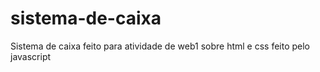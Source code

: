 # sistema-de-caixa
Sistema de caixa feito para atividade de web1 sobre html e css feito pelo javascript

